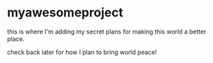 # myawesomeproject

this is where I'm adding my secret plans for making this world a better place.

check back later for how I plan to bring world peace!
